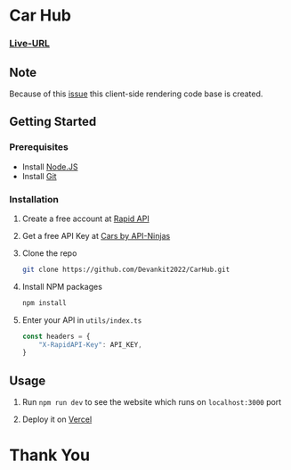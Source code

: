 # Car Hub

### [Live-URL](car-hub-devankit.vercel.app)

## Note

Because of this [issue](https://github.com/vercel/next.js/issues/49087) this client-side rendering code base is created.

## Getting Started

### Prerequisites

-   Install [Node.JS](https://nodejs.org/en)
-   Install [Git](https://git-scm.com/)

### Installation

1. Create a free account at [Rapid API](https://rapidapi.com/hub)

2. Get a free API Key at [Cars by API-Ninjas](https://rapidapi.com/apininjas/api/cars-by-api-ninjas)

3. Clone the repo

    ```sh
    git clone https://github.com/Devankit2022/CarHub.git
    ```

4. Install NPM packages

    ```sh
    npm install
    ```

5. Enter your API in `utils/index.ts`

    ```js
    const headers = {
    	"X-RapidAPI-Key": API_KEY,
    }
    ```

## Usage

1. Run `npm run dev` to see the website which runs on `localhost:3000` port

2. Deploy it on [Vercel](https://vercel.com/)

# Thank You
